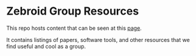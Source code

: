 # Zebroid Group Resources 
This repo hosts content that can be seen at this [page](https://cunningham-lab.github.io/group_resources/). 

It contains listings of papers, software tools, and other resources that we find useful and cool as a group. 

